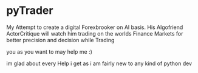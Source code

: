 # pyTrader

My Attempt to create a digital Forexbrooker on AI basis.
His Algofriend ActorCritique will watch him trading on the worlds Finance Markets for better precision and decision while Trading


you as you want to may help me :)

im glad about every Help i get as i am fairly new to any kind of python dev
